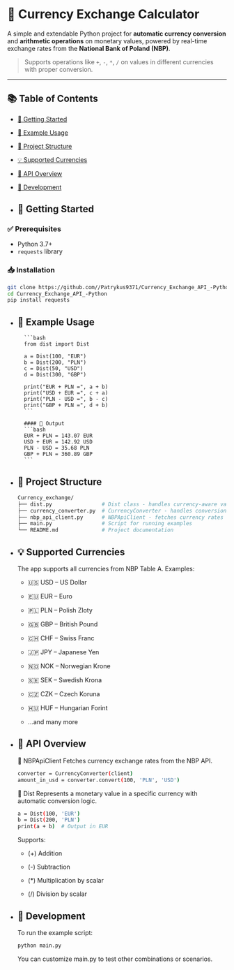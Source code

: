 # 💱 Currency Exchange Calculator

A simple and extendable Python project for **automatic currency conversion** and **arithmetic operations** on monetary values, powered by real-time exchange rates from the **National Bank of Poland (NBP)**.

> Supports operations like `+`, `-`, `*`, `/` on values in different currencies with proper conversion.

---

## 📚 Table of Contents

- [🚀 Getting Started](#-getting-started)
- [🧪 Example Usage](#-example-usage)
- [📁 Project Structure](#-project-structure)
- [💡 Supported Currencies](#-supported-currencies)
- [📘 API Overview](#-api-overview)
- [🧰 Development](#-development)

- ## 🚀 Getting Started

### ✅ Prerequisites

- Python 3.7+
- `requests` library

### 📥 Installation

```bash
git clone https://github.com//Patrykus9371/Currency_Exchange_API_-Python.git
cd Currency_Exchange_API_-Python
pip install requests
```

- ## 🧪 Example Usage
        ```bash
        from dist import Dist
        
        a = Dist(100, "EUR")
        b = Dist(200, "PLN")
        c = Dist(50, "USD")
        d = Dist(300, "GBP")
        
        print("EUR + PLN =", a + b)
        print("USD + EUR =", c + a)
        print("PLN - USD =", b - c)
        print("GBP + PLN =", d + b)
        ```
        
        #### 💬 Output
        ```bash
        EUR + PLN = 143.07 EUR
        USD + EUR = 142.92 USD
        PLN - USD = 35.68 PLN
        GBP + PLN = 360.89 GBP
        ```

- ## 📁 Project Structure
    ```bash
    Currency_exchange/
    ├── dist.py                # Dist class - handles currency-aware values and arithmetic
    ├── currency_converter.py  # CurrencyConverter - handles conversion between currencies
    ├── nbp_api_client.py      # NBPApiClient - fetches currency rates from NBP
    ├── main.py                # Script for running examples
    └── README.md              # Project documentation
    ```
- ## 💡 Supported Currencies

    The app supports all currencies from NBP Table A. Examples:
    
    - 🇺🇸 USD – US Dollar
    
    - 🇪🇺 EUR – Euro
    
    - 🇵🇱 PLN – Polish Zloty
    
    - 🇬🇧 GBP – British Pound
    
    - 🇨🇭 CHF – Swiss Franc
    
    - 🇯🇵 JPY – Japanese Yen
    
    - 🇳🇴 NOK – Norwegian Krone
    
    - 🇸🇪 SEK – Swedish Krona
    
    - 🇨🇿 CZK – Czech Koruna
    
    - 🇭🇺 HUF – Hungarian Forint
    
    - ...and many more


- ## 📘 API Overview

    🔹 NBPApiClient
    Fetches currency exchange rates from the NBP API.
    
    ```bash
    converter = CurrencyConverter(client)
    amount_in_usd = converter.convert(100, 'PLN', 'USD')
    ```
    
    🔹 Dist
    Represents a monetary value in a specific currency with automatic conversion logic.
    
    ```bash
    a = Dist(100, 'EUR')
    b = Dist(200, 'PLN')
    print(a + b)  # Output in EUR
    ```
    Supports:
    
    - (+) Addition
    
    - (-) Subtraction
    
    - (*) Multiplication by scalar
    
    - (/) Division by scalar

- ## 🧰 Development
    To run the example script:
    
    ```bash
    python main.py
    ```
    You can customize main.py to test other combinations or scenarios.

